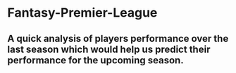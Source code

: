 # Fantasy-Premier-League

## A quick analysis of players performance over the last season which would help us predict their performance for the upcoming season.

